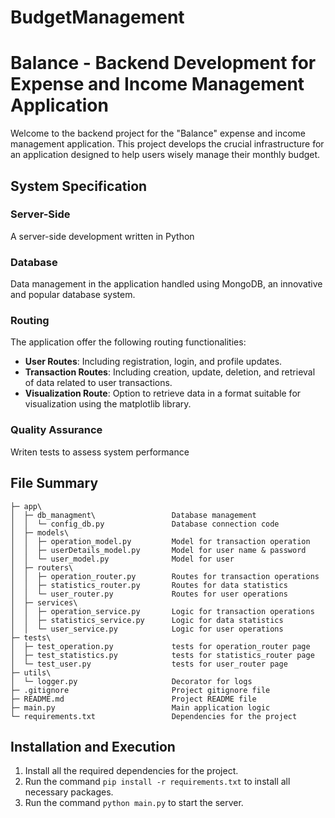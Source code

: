 # BudgetManagement
# Balance - Backend Development for Expense and Income Management Application

Welcome to the backend project for the "Balance" expense and income management application. This project develops the crucial infrastructure for an application designed to help users wisely manage their monthly budget.

## System Specification

### Server-Side
A server-side development written in Python

### Database
Data management in the application handled using MongoDB, an innovative and popular database system.

### Routing
The application offer the following routing functionalities:

- **User Routes**: Including registration, login, and profile updates.
- **Transaction Routes**: Including creation, update, deletion, and retrieval of data related to user transactions.
- **Visualization Route**: Option to retrieve data in a format suitable for visualization using the matplotlib library.

### Quality Assurance
Writen tests to assess system performance

## File Summary
    
    ├─ app\                             
    │  ├─ db_managment\                 Database management
    │  │  └─ config_db.py               Database connection code
    │  ├─ models\                       
    │  │  ├─ operation_model.py         Model for transaction operation
    │  │  ├─ userDetails_model.py       Model for user name & password
    │  │  └─ user_model.py              Model for user
    │  ├─ routers\                      
    │  │  ├─ operation_router.py        Routes for transaction operations
    │  │  ├─ statistics_router.py       Routes for data statistics
    │  │  └─ user_router.py             Routes for user operations
    │  ├─ services\                     
    │  │  ├─ operation_service.py       Logic for transaction operations
    │  │  ├─ statistics_service.py      Logic for data statistics
    │  │  └─ user_service.py            Logic for user operations
    ├─ tests\                           
    │  ├─ test_operation.py             tests for operation_router page
    │  ├─ test_statistics.py            tests for statistics_router page
    │  └─ test_user.py                  tests for user_router page
    ├─ utils\                           
    │  └─ logger.py                     Decorator for logs
    ├─ .gitignore                       Project gitignore file  
    ├─ README.md                        Project README file
    ├─ main.py                          Main application logic
    └─ requirements.txt                 Dependencies for the project
        
## Installation and Execution

1. Install all the required dependencies for the project.
2. Run the command `pip install -r requirements.txt` to install all necessary packages.
3. Run the command `python main.py` to start the server.